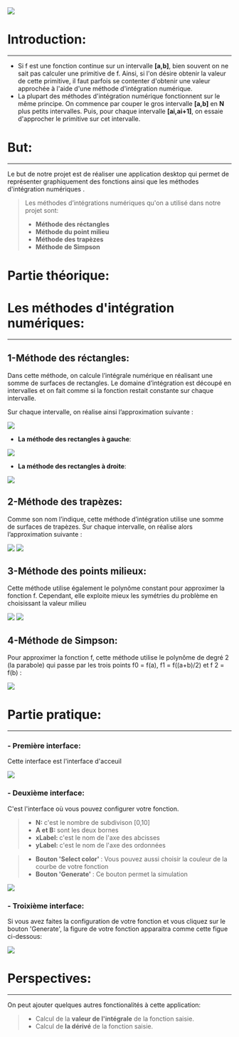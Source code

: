 <img src='pics/projet.PNG' />

# Introduction:
***

- Si f est une fonction continue sur un intervalle <strong>[a,b]</strong>, bien souvent on ne sait pas calculer une primitive de f. Ainsi, si l'on désire obtenir la valeur de cette primitive, il faut parfois se contenter d'obtenir une valeur approchée à l'aide d'une méthode d'intégration numérique.
- La plupart des méthodes d'intégration numérique fonctionnent sur le même principe. On commence par couper le gros intervalle <strong>[a,b]</strong> en <strong>N</strong> plus petits intervalles. Puis, pour chaque intervalle <strong>[ai,ai+1]</strong>, on essaie d'approcher le primitive sur cet intervalle. 

# But:
***

Le but de notre projet est de réaliser une application desktop qui permet de représenter graphiquement des fonctions ainsi  que les méthodes d'intégration numériques .

>Les méthodes d’intégrations numériques qu'on a utilisé dans notre projet sont:
>- <strong>Méthode des réctangles</strong>
>- <strong>Méthode du point milieu</strong>
>- <strong>Méthode des trapèzes</strong>
>- <strong>Méthode de Simpson</strong>

# Partie théorique:

# Les méthodes d'intégration numériques:
***

## 1-Méthode des réctangles:

Dans cette méthode, on calcule l’intégrale numérique en réalisant une somme de surfaces de rectangles. Le domaine d’intégration est découpé en intervalles et on fait comme si la fonction restait constante sur chaque intervalle.

Sur chaque intervalle, on réalise ainsi l’approximation suivante :

<img src='pics/frect.JPG' />

- **La méthode des rectangles à gauche**:

<img src='pics/rect2.PNG' />

- **La méthode des rectangles à droite**:

<img src='pics/rect3.PNG' />

## 2-Méthode des trapèzes:

Comme son nom l’indique, cette méthode d’intégration utilise une somme de surfaces de trapèzes. Sur chaque intervalle, on réalise alors l’approximation suivante :

<img src='pics/ftrap.JPG'/>

<img src='pics/trap2.PNG' />

## 3-Méthode des points milieux:

Cette méthode utilise également le polynôme constant pour
approximer la fonction f. Cependant, elle exploite mieux les
symétries du problème en choisissant la valeur milieu

<img src='pics/fpoin.JPG'/>

<img src='pics/mil2.PNG'/>

## 4-Méthode de Simpson:

Pour approximer la fonction f, cette méthode utilise le polynôme de degré 2 (la parabole) qui passe par
les trois points f0 = f(a), f1 = f((a+b)/2) et f 2 = f(b) :

<img src='pics/fsim.JPG'/>

# Partie pratique:
***

### - **Première interface**:

Cette interface est l'interface d'acceuil

<img src='pics/1.PNG'/>

### - **Deuxième interface**:

C'est l'interface où vous pouvez configurer votre fonction. 
>- <strong>N: </strong> c'est le nombre de subdivison [0,10]
>- <strong>A et B: </strong> sont les deux bornes
>- <strong>xLabel: </strong> c'est le nom de l'axe des abcisses
>- <strong>yLabel: </strong> c'est le nom de l'axe des ordonnées

>- <strong>Bouton 'Select color' </strong>: Vous pouvez aussi choisir la couleur de la courbe de votre fonction
>- <strong>Bouton 'Generate' </strong>: Ce bouton permet la simulation

<img src='pics/2.PNG'/>

### - **Troixième interface**:

Si vous avez faites la configuration de votre fonction et vous cliquez sur le bouton 'Generate', la figure de votre fonction apparaitra comme cette figue ci-dessous:

<img src='pics/3.PNG'/>

# Perspectives:
***

On peut ajouter quelques autres fonctionalités à cette application:

>- Calcul de la <strong>valeur de l'intégrale</strong> de la fonction saisie.
>- Calcul de <strong>la dérivé</strong> de la fonction saisie.


```python

```
